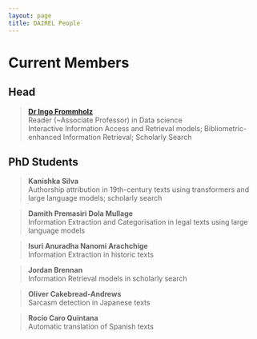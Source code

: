 ```yaml
---
layout: page
title: DAIREL People
---
```

# Current Members

## Head

> **[Dr Ingo Frommholz](http://www.frommholz.org/)**  
> Reader (~Associate Professor) in Data science  
> Interactive Information Access and Retrieval models; Bibliometric-enhanced Information Retrieval; Scholarly Search

## PhD Students

> **Kanishka Silva**  
> Authorship attribution in 19th-century texts using transformers and large language models; scholarly search

> **Damith Premasiri Dola Mullage**  
> Information Extraction and Categorisation in legal texts using large language models

> **Isuri Anuradha Nanomi Arachchige**  
> Information Extraction in historic texts

> **Jordan Brennan**  
> Information Retrieval models in scholarly search

> **Oliver Cakebread-Andrews**  
> Sarcasm detection in Japanese texts

> **Rocío Caro Quintana**  
> Automatic translation of Spanish texts
